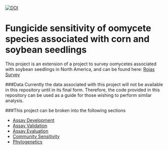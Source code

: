 [![DOI](https://zenodo.org/badge/57301862.svg)](https://zenodo.org/badge/latestdoi/57301862) 

# Fungicide sensitivity of oomycete species associated with corn and soybean seedlings

This project is an extension of a project to survey oomycetes associated with soybean seedlings in North America, and can be found here: [Rojas Survey](https://github.com/Chilverslab/Rojas_Survey_Phytopath_2016)

###Data 
Currently the data associated with this project will not be available in this repository until in its final form. Therefore, the code provided in this repository can be used as a guide for those wishing to perform similar analysis.

###This project can be broken into the following sections
* [Assay Development](AssayDevelopment.md)
* [Assay Validation](MethodCorrelation.md)
* [Assay Evaluation](Zfactor.md)
* [Community Sensitivity](FungicideSensitivity.md)
* [Phylogenetics](Phylogenetics.md)

 


